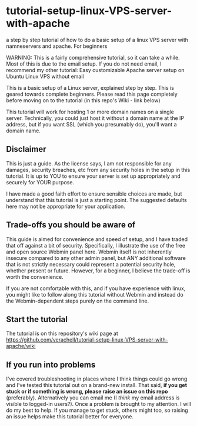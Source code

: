 # tutorial-setup-linux-VPS-server-with-apache
a step by step tutorial of how to do a basic setup of a linux VPS server with namneservers and apache. For beginners

WARNING: This is a fairly comprehensive tutorial, so it can take a while. Most of this is due to the email setup. If you do not need email, I recommend my other tutorial: Easy customizable Apache server setup on Ubuntu Linux VPS without email

This is a basic setup of a Linux server, explained step by step. This is geared towards complete beginners. Please read this page completely before moving on to the tutorial (in this repo's Wiki - link below)

This tutorial will work for hosting 1 or more domain names on a single server. Technically, you could just host it without a domain name at the IP address, but if you want SSL (which you presumably do), you'll want a domain name.

## Disclaimer
This is just a guide. As the license says, I am not responsible for any damages, security breaches, etc from any security holes in the setup in this tutorial. It is up to YOU to ensure your server is set up appropriately and securely for YOUR purpose. 

I have made a good faith effort to ensure sensible choices are made, but understand that this tutorial is just a starting point. The suggested defaults here may not be appropriate for your application.

## Trade-offs you should be aware of
This guide is aimed for convenience and speed of setup, and I have traded that off against a bit of security. Specifically, I illustrate the use of the free and open source Webmin panel here. Webmin itself is not inherently insecure compared to any other admin panel, but ANY additional software that is not strictly necessary could represent a potential security hole, whether present or future. However, for a beginner, I believe the trade-off is worth the convenience. 

If you are not comfortable with this, and if you have experience with linux, you might like to follow along this tutorial without Webmin and instead do the Webmin-dependent steps purely on the command line.

## Start the tutorial
The tutorial is on this repository's wiki page at https://github.com/verachell/tutorial-setup-linux-VPS-server-with-apache/wiki

## If you run into problems
I've covered troubleshooting in places where I think things could go wrong and I've tested this tutorial out on a brand-new install. That said, **if you get stuck or if something is wrong, please raise an issue on this repo** (preferably). Alternatively you can email me (I *think* my email address is visible to logged-in users?). Once a problem is brought to my attention. I will do my best to help. If you manage to get stuck, others might too, so raising an issue helps make this tutorial better for everyone.
